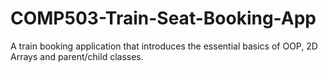 # COMP503-Train-Seat-Booking-App
A train booking application that introduces the essential basics of OOP, 2D Arrays and parent/child classes.
